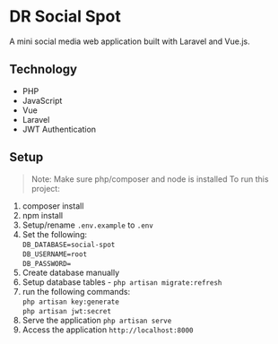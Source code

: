 
# DR Social Spot
A mini social media web application built with Laravel and Vue.js.


## Technology
* PHP
* JavaScript
* Vue
* Laravel
* JWT Authentication

## Setup
> Note: Make sure php/composer and node is installed
To run this project:
1. composer install
2. npm install
3. Setup/rename `.env.example` to `.env`
4. Set the following: \
`DB_DATABASE=social-spot` \
`DB_USERNAME=root` \
`DB_PASSWORD=`
5. Create database manually
6. Setup database tables - `php artisan migrate:refresh`
7. run the following commands: \
`php artisan key:generate` \
`php artisan jwt:secret`
8. Serve the application `php artisan serve`
9. Access the application `http://localhost:8000`
